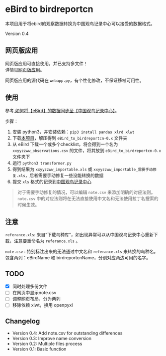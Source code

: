 # eBird to birdreportcn

本项目用于将ebird的观察数据转换为中国观鸟记录中心可以接受的数据格式。

Version 0.4

## 网页版应用

网页版应用可直接使用，并已支持多文件！  
详情见<a href="https://xebird.proto.cf/eBird_to_birdreportcn/" target="_blank">网页版应用</a>。

网页版应用的源代码在 `webapp.py`，有个性化修改，不保证移植可用性。

## 使用
参考[ 如何将【eBird】的数据同步至【中国观鸟记录中心】](https://mp.weixin.qq.com/s/i17984F6CRl2v_g7fcmu5g)。

步骤：

1. 安装 python3，并安装依赖：`pip3 install pandas xlrd xlwt`
2. 下载[本项目](https://github.com/ljk5403/eBird_to_birdreportcn/archive/0.4.zip)，解压得到 `eBird_to_birdreportcn-0.x` 文件夹
3. 从 eBird 下载一个或多个checklist，将会得到一个名为 `xxyyzzww_observations.csv` 的文件，将其放到 `eBird_to_birdreportcn-0.x` 文件夹下
4. 运行 `python3 transformer.py`
5. 得到结果为 `xxyyzzww_importable.xls` 或 `xxyyzzww_importable_需要手动修复.xls`，后者需要手动修复一些没能转换的数据
6. 提交 `xls` 格式的记录到[中国观鸟记录中心](http://www.birdrecord.cn/)

> 对于需要手动修复的情况，可以编辑 `note.csv` 来添加明确的对应法则。 `note.csv` 中的对应法则将在无法直接使用中文名和无法使用拉丁名搜索的时候生效。

## 注意

`referance.xls`: 来自“下载鸟种库”，如出现异常可以从中国观鸟记录中心重新下载，注意要重命名为 `referance.xls` 。

`note.csv` : 特别标注出来的无法通过中文名和 `referance.xls` 来转换的鸟种名。包含两列：eBirdName 和 birdreportcnName，分别对应两边可用的名字。


## TODO

- [x] 同时处理多份文件  
- [ ] 在网页中显示note.csv
- [ ] 调整网页布局，分为两列
- [ ] 移除依赖 xlwt，换用 openpyxl  

## Changelog

- Version 0.4: Add note.csv for outstanding differences
- Version 0.3: Improve name conversion
- Version 0.2: Multiple files process
- Version 0.1: Basic function
